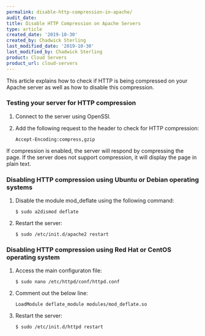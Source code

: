 ```yaml
---
permalink: disable-http-compression-in-apache/ 
audit_date:
title: Disable HTTP Compression on Apache Servers 
type: article
created_date: '2019-10-30'
created_by: Chadwick Sterling
last_modified_date: '2019-10-30'
last_modified_by: Chadwick Sterling
product: Cloud Servers
product_url: cloud-servers
---
```


This article explains how to check if HTTP is being compressed on your Apache server as well as how to disable this compression. 

### Testing your server for HTTP compression 

1. Connect to the server using OpenSSl.

2. Add the following request to the header to check for HTTP compression:

       Accept-Encoding:compress,gzip

If compression is enabled, the server will respond by compressing the page. If the server does not support compression, it will display the page in plain text. 

### Disabling HTTP compression using Ubuntu or Debian operating systems

1. Disable the module mod_deflate using the following command:

       $ sudo a2dismod deflate

2. Restart the server:

       $ sudo /etc/init.d/apache2 restart

### Disabling HTTP compression using Red Hat or CentOS operating system

1. Access the main configuraton file:

       $ sudo nano /etc/httpd/conf/httpd.conf

2. Comment out the below line:

       LoadModule deflate_module modules/mod_deflate.so

3. Restart the server:

       $ sudo /etc/init.d/httpd restart
